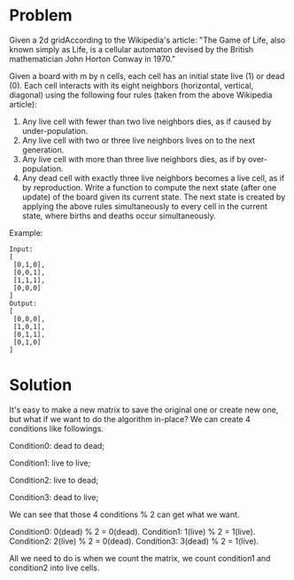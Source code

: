 Problem
==
Given a 2d gridAccording to the Wikipedia's article: "The Game of Life, also known simply as Life, is a cellular automaton devised by the British mathematician John Horton Conway in 1970."

Given a board with m by n cells, each cell has an initial state live (1) or dead (0). Each cell interacts with its eight neighbors (horizontal, vertical, diagonal) using the following four rules (taken from the above Wikipedia article):

1. Any live cell with fewer than two live neighbors dies, as if caused by under-population.
2. Any live cell with two or three live neighbors lives on to the next generation.
3. Any live cell with more than three live neighbors dies, as if by over-population.
4. Any dead cell with exactly three live neighbors becomes a live cell, as if by reproduction.
Write a function to compute the next state (after one update) of the board given its current state. The next state is created by applying the above rules simultaneously to every cell in the current state, where births and deaths occur simultaneously.

Example:

    Input: 
    [
     [0,1,0],
     [0,0,1],
     [1,1,1],
     [0,0,0]
    ]
    Output: 
    [
     [0,0,0],
     [1,0,1],
     [0,1,1],
     [0,1,0]
    ]


Solution
==
It's easy to make a new matrix to save the original one or create new one, but what if we want to do the algorithm in-place? We can create 4 conditions like followings.

Condition0: dead to dead;

Condition1: live to live;

Condition2: live to dead;

Condition3: dead to live;

We can see that those 4 conditions % 2 can get what we want.

Condition0: 0(dead) % 2 = 0(dead).
Condition1: 1(live) % 2 = 1(live).
Condition2: 2(live) % 2 = 0(dead).
Condition3: 3(dead) % 2 = 1(live).

All we need to do is when we count the matrix, we count condition1 and condition2 into live cells. 

